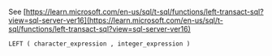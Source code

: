 See [https://learn.microsoft.com/en-us/sql/t-sql/functions/left-transact-sql?view=sql-server-ver16](https://learn.microsoft.com/en-us/sql/t-sql/functions/left-transact-sql?view=sql-server-ver16)
```
LEFT ( character_expression , integer_expression )
```
